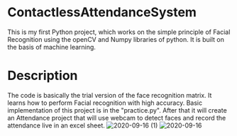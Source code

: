 # ContactlessAttendanceSystem
This is my first Python project, which works on the simple principle of Facial Recognition using the openCV and Numpy libraries of python. It is built on the basis of machine learning. 
# Description
The code is basically the trial version of the face recognition matrix. It learns how to perform Facial recognition with high accuracy. Basic implementation of this project is in the "practice.py". After that it will create an Attendance project that will use webcam to detect faces and record the attendance live in an excel sheet.
![2020-09-16 (1)](https://user-images.githubusercontent.com/69822926/117425336-55f7c100-af40-11eb-841a-a1d3fb02ed0c.png)
![2020-09-16](https://user-images.githubusercontent.com/69822926/117425470-6f990880-af40-11eb-887a-223f8e8dda04.png)
